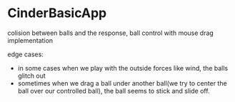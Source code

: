 # CinderBasicApp
colision between balls and the response, ball control with mouse drag implementation

edge cases:
- in some cases when we play with the outside forces like wind, the balls glitch out
- sometimes when we drag a ball under another ball(we try to center the ball over our controlled ball), the ball seems to stick and slide off.
